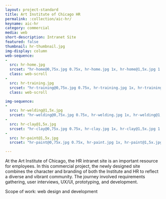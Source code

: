 ```yaml
---
layout: project-standard
title: Art Institute of Chicago HR
permalink: :collection/aic-hr/
keyname: aic-hr
category: commercial
media: web
short-description: Intranet Site
featured: false
thumbnail: hr-thumbnail.jpg
img-display: column
web-sequence: 
- 
  src: hr-home.jpg
  srcset: "hr-home@0,75x.jpg 0.75x, hr-home.jpg 1x, hr-home@1,5x.jpg 1.5x"
  class: web-scroll
- 
  src: hr-training.jpg
  srcset: "hr-training@0,75x.jpg 0.75x, hr-training.jpg 1x, hr-training@1,5x.jpg 1.5x"
  class: web-scroll

img-sequence:
- 
  src: hr-welding@1,5x.jpg
  srcset: "hr-welding@0,75x.jpg 0.75x, hr-welding.jpg 1x, hr-welding@1,5x.jpg 1.5x"
-
  src: hr-clay@1,5x.jpg
  srcset: "hr-clay@0,75x.jpg 0.75x, hr-clay.jpg 1x, hr-clay@1,5x.jpg 1.5x"
- 
  src: hr-paint@1,5x.jpg
  srcset: "hr-paint@0,75x.jpg 0.75x, hr-paint.jpg 1x, hr-paint@1,5x.jpg 1.5x"

---
```

At the Art Institute of Chicago, the HR intranet site is an important resource for employees. In this commercial project, the newly designed site combines the character and branding of both the Institute and HR to reflect a diverse and vibrant community. The journey involved requirements gathering, user interviews, UX/UI, prototyping, and development.

Scope of work: web design and development

